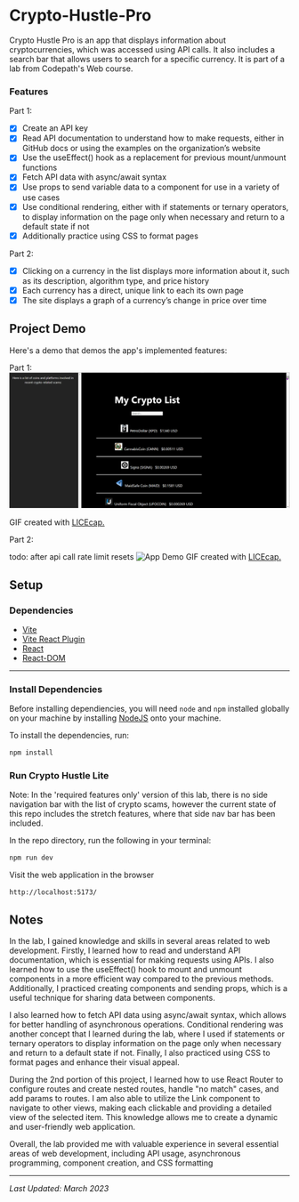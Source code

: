 # Crypto-Hustle-Pro

Crypto Hustle Pro is an app that displays information about cryptocurrencies, which was accessed using API calls. It also includes a search bar that allows users to search for a specific currency. It is part of a lab from Codepath's Web course.

### Features
Part 1:
 - [x] Create an API key
 - [x] Read API documentation to understand how to make requests, either in GitHub docs or using the examples on the organization’s website
 - [x] Use the useEffect() hook as a replacement for previous mount/unmount functions
 - [x] Fetch API data with async/await syntax
 - [x] Use props to send variable data to a component for use in a variety of use cases
 - [x] Use conditional rendering, either with if statements or ternary operators, to display information on the page only when necessary and return to a default state if not
 - [x] Additionally practice using CSS to format pages

Part 2:
- [x] Clicking on a currency in the list displays more information about it, such as its description, algorithm type, and price history
- [x] Each currency has a direct, unique link to each its own page
- [x] The site displays a graph of a currency’s change in price over time

## Project Demo

Here's a demo that demos the app's implemented features:

Part 1:
<img src='https://github.com/gabrielaliera/crypto-hustle/blob/master/crypto-walkthrough.gif' title='Crypto Hustle' width='' heigth="" alt='App Demo' />

GIF created with <a href="https://www.cockos.com/licecap/">LICEcap.</a> 

Part 2:

todo: after api call rate limit resets
<img src='' title='Crypto Hustle Pro' width='' heigth="" alt='App Demo' />
GIF created with <a href="https://www.cockos.com/licecap/">LICEcap.</a> 

## Setup

### Dependencies

* [Vite](https://www.npmjs.com/package/vite)
* [Vite React Plugin](https://www.npmjs.com/package/@vitejs/plugin-react)
* [React](https://www.npmjs.com/package/react)
* [React-DOM](https://www.npmjs.com/package/react-dom)

---

### Install Dependencies

Before installing dependiencies, you will need `node` and `npm` installed globally on your machine by installing [NodeJS](https://nodejs.org/en/download/) onto your machine.

To install the dependencies, run:

```sh
npm install
```

### Run Crypto Hustle Lite

Note: In the 'required features only' version of this lab, there is no side navigation bar with the list of crypto scams, however the current state of this repo includes the stretch features, where that side nav bar has been included.

In the repo directory, run the following in your terminal:

```sh
npm run dev
```

Visit the web application in the browser

```console
http://localhost:5173/
```
## Notes

In the lab, I gained knowledge and skills in several areas related to web development. Firstly, I learned how to read and understand API documentation, which is essential for making requests using APIs. I also learned how to use the useEffect() hook to mount and unmount components in a more efficient way compared to the previous methods. Additionally, I practiced creating components and sending props, which is a useful technique for sharing data between components.

I also learned how to fetch API data using async/await syntax, which allows for better handling of asynchronous operations. Conditional rendering was another concept that I learned during the lab, where I used if statements or ternary operators to display information on the page only when necessary and return to a default state if not. Finally, I also practiced using CSS to format pages and enhance their visual appeal.

During the 2nd portion of this project, I learned how to use React Router to configure routes and create nested routes, handle "no match" cases, and add params to routes. I am also able to utilize the Link component to navigate to other views, making each clickable and providing a detailed view of the selected item. This knowledge allows me to create a dynamic and user-friendly web application.

Overall, the lab provided me with valuable experience in several essential areas of web development, including API usage, asynchronous programming, component creation, and CSS formatting 

---

*Last Updated: March 2023*
